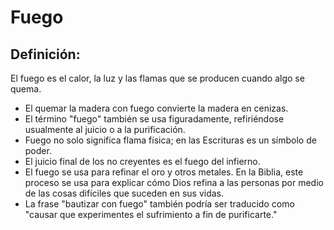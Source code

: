 # Fuego

## Definición: 

El fuego es el calor, la luz y las flamas que se producen cuando algo se quema.

* El quemar la madera con fuego convierte la madera en cenizas.
* El término "fuego" también se usa figuradamente, refiriéndose usualmente al juicio o a la purificación.
* Fuego no solo significa flama física; en las Escrituras es un símbolo de poder.
* El juicio final de los no creyentes es el fuego del infierno.
* El fuego se usa para refinar el oro y otros metales. En la Biblia, este proceso se usa para explicar cómo Dios refina a las personas por medio de las cosas difíciles que suceden en sus vidas.
* La frase "bautizar con fuego" también podría ser traducido  como "causar que experimentes el sufrimiento a fin de purificarte."

